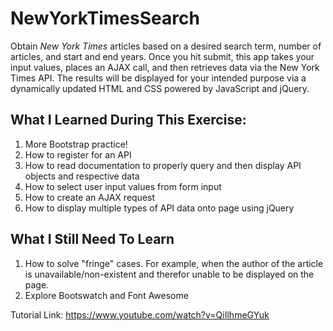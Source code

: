 # NewYorkTimesSearch
Obtain <em>New York Times</em> articles based on a desired search term, number of articles, and start and end years. Once you hit submit, this app takes your input values, places an AJAX call, and then retrieves data via the New York Times API. The results will be displayed for your intended purpose via a dynamically updated HTML and CSS powered by JavaScript and jQuery.

## What I Learned During This Exercise:
1. More Bootstrap practice! 
2. How to register for an API
3. How to read documentation to properly query and then display API objects and respective data
4. How to select user input values from form input
5. How to create an AJAX request
6. How to display multiple types of API data onto page using jQuery

## What I Still Need To Learn
1. How to solve "fringe" cases. For example, when the author of the article is unavailable/non-existent and therefor unable to be displayed on the page. 
2. Explore Bootswatch and Font Awesome

Tutorial Link: https://www.youtube.com/watch?v=QiIlhmeGYuk
